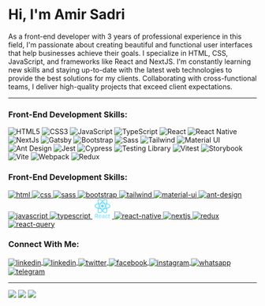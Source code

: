 # Hi, I'm Amir Sadri

As a front-end developer with 3 years of professional experience in this field, I'm passionate about creating beautiful and functional user interfaces that help businesses achieve their goals. I specialize in HTML, CSS, JavaScript, and frameworks like React and NextJS. I'm constantly learning new skills and staying up-to-date with the latest web technologies to provide the best solutions for my clients. Collaborating with cross-functional teams, I deliver high-quality projects that exceed client expectations.


<hr />
<p align="left">
  <h3>Front-End Development Skills:</h3>
  <p>
    <img alt="HTML5" src="https://img.shields.io/badge/-HTML5-E34F26?style=flat-square&logo=html5&logoColor=white" />
    <img alt="CSS3" src="https://img.shields.io/badge/-CSS3-264DE4?style=flat-square&logo=css3&logoColor=white" />
    <img alt="JavaScript" src="https://img.shields.io/badge/-Javascript-EBD41B?style=flat-square&logo=javascript&logoColor=white" />
    <img alt="TypeScript" src="https://img.shields.io/badge/-TypeScript-007ACC?style=flat-square&logo=typescript&logoColor=white" />
    <img alt="React" src="https://img.shields.io/badge/-React-45b8d8?style=flat-square&logo=react&logoColor=white" />
    <img alt="React Native" src="https://img.shields.io/badge/-React Native-45b8d8?style=flat-square&logo=react&logoColor=white" />
    <img alt="NextJs" src="https://img.shields.io/badge/-NextJs-000000?style=flat-square&logo=next.js&logoColor=white" />
    <img alt="Gatsby" src="https://img.shields.io/badge/-Gatsby-603092?style=flat-square&logo=gatsby&logoColor=white" />
    <img alt="Bootstrap" src="https://img.shields.io/badge/-Bootstrap-563D7C?style=flat-square&logo=bootstrap&logoColor=white" /> 
    <img alt="Sass" src="https://img.shields.io/badge/-Sass-CC6699?style=flat-square&logo=sass&logoColor=white" />
    <img alt="Tailwind" src="https://img.shields.io/badge/-Tailwind-38B2AC?style=flat-square&logo=tailwindcss&logoColor=white" />
    <img alt="Material UI" src="https://img.shields.io/badge/-Material UI-blue?style=flat-square&logo=mui&logoColor=white">
    <img alt="Ant Design" src="https://img.shields.io/badge/-Ant Design-red?style=flat-square&logo=ant-design&logoColor=white">
    <img alt="Jest" src="https://img.shields.io/badge/-Jest-913E56?style=flat-square&logo=jest&logoColor=white" />
    <img alt="Cypress" src="https://img.shields.io/badge/-Cypress-3A3A3A?style=flat-square&logo=cypress&logoColor=white" />
    <img alt="Testing Library" src="https://img.shields.io/badge/-Testing Library-DC1B24?style=flat-square&logo=testing-library&logoColor=white" />
    <img alt="Vitest" src="https://img.shields.io/badge/-Vitest-FCC72B?style=flat-square&logo=vitest&logoColor=white" />
    <img alt="Storybook" src="https://img.shields.io/badge/-Storybook-F1437E?style=flat-square&logo=storybook&logoColor=white" />
    <img alt="Vite" src="https://img.shields.io/badge/-Vite-9755EF?style=flat-square&logo=vite&logoColor=white" />
    <img alt="Webpack" src="https://img.shields.io/badge/-Webpack-8DD6F9?style=flat-square&logo=webpack&logoColor=white" />
    <img alt="Redux" src="https://img.shields.io/badge/-Redux-603092?style=flat-square&logo=redux&logoColor=white">
  </p>
  </p>
<h3 align="left">Front-End Development Skills:</h3>
<p align="left">
  <a href="https://html.spec.whatwg.org/multipage" target="_blank">
    <img
      src="https://cdn.worldvectorlogo.com/logos/html-1.svg"
      alt="html"
      width="40"
      height="40"
    />
  </a>
  <a href="https://www.w3.org/Style/CSS/Overview.en.html" target="_blank">
    <img
      src="https://upload.wikimedia.org/wikipedia/commons/thumb/6/62/CSS3_logo.svg/800px-CSS3_logo.svg.png"
      alt="css"
      width="40"
      height="40"
    />
  </a>
  <a href="https://sass-lang.com" target="_blank">
    <img
      src="https://upload.wikimedia.org/wikipedia/commons/thumb/9/96/Sass_Logo_Color.svg/1280px-Sass_Logo_Color.svg.png"
      alt="sass"
      width="50"
      height="40"
    />
  </a>
  <a href="https://getbootstrap.com" target="_blank">
    <img
      src="https://upload.wikimedia.org/wikipedia/commons/thumb/b/b2/Bootstrap_logo.svg/512px-Bootstrap_logo.svg.png"
      alt="bootstrap"
      width="50"
      height="40"
    />
  </a>
  <a href="https://tailwindcss.com" target="_blank">
    <img
      src="https://upload.wikimedia.org/wikipedia/commons/thumb/d/d5/Tailwind_CSS_Logo.svg/2048px-Tailwind_CSS_Logo.svg.png"
      alt="tailwind"
      width="40"
      height="40"
    />
  </a>
  <a href="https://mui.com" target="_blank">
    <img
      src="https://mui.com/static/logo.png"
      alt="material-ui"
      width="40"
      height="40"
    />
  </a>
  <a href="https://ant.design" target="_blank">
    <img
      src="https://gw.alipayobjects.com/zos/rmsportal/rlpTLlbMzTNYuZGGCVYM.png"
      alt="ant-design"
      width="40"
      height="40"
    />
  </a>
  <!--   
  <a href="https://styled-components.com" target="_blank">
    <img
      src="https://www.daggala.com/static/228867c3668e439101821568a8a03b54/19ca5/sc.png"
      alt="styled-component"
      width="40"
      height="40"
    />
  </a> 
  -->
  <a href="https://www.javascript.com" target="_blank">
    <img
      src="https://upload.wikimedia.org/wikipedia/commons/thumb/9/99/Unofficial_JavaScript_logo_2.svg/1024px-Unofficial_JavaScript_logo_2.svg.png"
      alt="javascript"
      width="40"
      height="40"
    />
  </a>
  <a href="https://www.typescriptlang.org" target="_blank">
    <img
      src="https://upload.wikimedia.org/wikipedia/commons/thumb/4/4c/Typescript_logo_2020.svg/1024px-Typescript_logo_2020.svg.png"
      alt="typescript"
      width="40"
      height="40"
    />
  </a>
  <!---
  <a href="https://jquery.com" target="_blank">
    <img
      src="https://seeklogo.com/images/J/jquery-logo-CFE6ECE363-seeklogo.com.png"
      alt="jquery"
      width="40"
      height="40"
    />
  </a>
  --->
  <a href="https://reactjs.org" target="_blank">
    <img
      src="https://raw.githubusercontent.com/devicons/devicon/master/icons/react/react-original-wordmark.svg"
      alt="react"
      width="40"
      height="40"
    />
  </a>
  <a href="https://reactnative.dev" target="_blank">
    <img
      src="https://svgarchive.com/wp-content/uploads/react-native.svg"
      alt="react-native"
      width="45"
      height="43"
    />
  </a>
  <a href="https://nextjs.org" target="_blank">
    <img
      src="https://ui-lib.com/blog/wp-content/uploads/2021/12/nextjs-boilerplate-logo.png"
      alt="nextjs"
      width="40"
      height="40"
    />
  </a>
  <a href="https://redux.js.org" target="_blank">
    <img
      src="https://raw.githubusercontent.com/reduxjs/redux/master/logo/logo.png"
      alt="redux"
      width="40"
      height="40"
    />
  </a>
  <a href="https://react-query.tanstack.com" target="_blank">
    <img
      src="https://seeklogo.com/images/R/react-query-logo-1340EA4CE9-seeklogo.com.png"
      alt="react-query"
      width="40"
      height="40"
    />
  </a>
  <!---
  <a href="https://web.dev/progressive-web-apps" target="_blank">
    <img
      src="https://www.pinclipart.com/picdir/big/325-3253916_build-a-pwa-using-workbox-progressive-web-app.png"
      alt="pwa"
      width="50"
      height="40"
    />
  </a>
  --->
</p>

<!---
<h3 align="left">UI/UX Design Skills:</h3>
<p align="left">
  <a href="https://www.figma.com" target="_blank">
    <img
      src="https://upload.wikimedia.org/wikipedia/commons/3/33/Figma-logo.svg"
      alt="figma"
      width="40"
      height="40"
    />
  </a>
  <a href="http://www.adobe.com/products/photoshop.html" target="_blank">
    <img
      src="https://upload.wikimedia.org/wikipedia/commons/2/20/Photoshop_CC_icon.png"
      alt="adobe-photoshop"
      width="40"
      height="40"
    />
  </a>
</p> 
--->

<h3 align="left">Connect With Me:</h3>
<p align="left">
  <a href="mailto:amirsadriofficial@gmail.com" target="_blank">
    <img
        align="center"
        src="https://1000logos.net/wp-content/uploads/2018/05/Gmail-Logo-2013.png"
        alt="linkedin"
        height="33"
        width="55"
    />
  </a>
  <a href="https://linkedin.com/in/amirsadriofficial" target="_blank">
    <img
        align="center"
        src="https://raw.githubusercontent.com/rahuldkjain/github-profile-readme-generator/master/src/images/icons/Social/linked-in-alt.svg"
        alt="linkedin"
        height="35"
        width="40"
    />
  </a>
  <a href="https://twitter.com/amirsadri_ir" target="_blank">
    <img
      align="center"
      src="https://raw.githubusercontent.com/rahuldkjain/github-profile-readme-generator/master/src/images/icons/Social/twitter.svg"
      alt="twitter"
      height="35"
      width="40"
    />
  </a>
  <a href="https://www.facebook.com/profile.php?id=100058040100594" target="_blank">
    <img
        align="center"
        src="https://raw.githubusercontent.com/rahuldkjain/github-profile-readme-generator/master/src/images/icons/Social/facebook.svg"
        alt="facebook"
        height="35"
        width="40"
    />
  </a>
  <a href="https://instagram.com/amirsadriofficial" target="_blank">
    <img
        align="center"
        src="https://raw.githubusercontent.com/rahuldkjain/github-profile-readme-generator/master/src/images/icons/Social/instagram.svg"
        alt="instagram"
        height="35"
        width="40"
    />
  </a>
  <a href="https://wa.me/message/2AF3SX3XOBZEK1" target="_blank">
    <img
        align="center"
        src="https://raw.githubusercontent.com/rahuldkjain/github-profile-readme-generator/master/src/images/icons/Social/whatsapp.svg"
        alt="whatsapp"
        height="35"
        width="40"
    />
  </a>
  <a href="https://t.me/amirsadriofficial" target="_blank">
    <img
        align="center"
        src="https://cdn0.iconfinder.com/data/icons/social-media-2092/100/social-56-512.png"
        alt="telegram"
        height="40"
        width="40"
    />
  </a>
</p>

<hr /> 

<p>
  <img src="https://github-readme-stats.vercel.app/api?username=amirsadriofficial&show_icons=true&theme=tokyonight&hide_border=true" width="415">
  <img src="https://github-readme-streak-stats.herokuapp.com?user=amirsadriofficial&theme=tokyonight&hide_border=true" width="415">
  <img src="https://github-readme-stats.vercel.app/api/top-langs/?username=amirsadriofficial&theme=tokyonight&hide_border=true&layout=compact" width="415">
  <!--   
   <img src="https://github-readme-stats.vercel.app/api/pin/?username=amirsadriofficial&repo=Cryptocurrency-Exchange&theme=tokyonight&hide_border=true" width="415">
   -->
</p>
